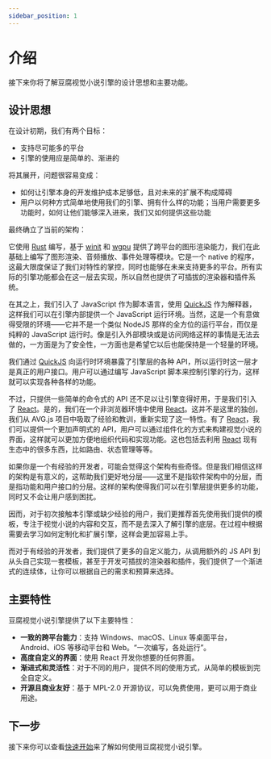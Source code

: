 ```yaml
---
sidebar_position: 1
---
```


# 介绍

接下来你将了解豆腐视觉小说引擎的设计思想和主要功能。

## 设计思想

在设计初期，我们有两个目标：

- 支持尽可能多的平台
- 引擎的使用应是简单的、渐进的

将其展开，问题很容易变成：

- 如何让引擎本身的开发维护成本足够低，且对未来的扩展不构成障碍
- 用户以何种方式简单地使用我们的引擎、拥有什么样的功能；当用户需要更多功能时，如何让他们能够深入进来，我们又如何提供这些功能

最终确立了当前的架构：

它使用 [Rust](https://www.rust-lang.org/) 编写，基于 [winit](https://github.com/rust-windowing/winit) 和 [wgpu](https://github.com/gfx-rs/wgpu) 提供了跨平台的图形渲染能力，我们在此基础上编写了图形渲染、音频播放、事件处理等模块。它是一个 native 的程序，这最大限度保证了我们对特性的掌控，同时也能够在未来支持更多的平台。所有实际的引擎功能都会在这一层去实现，所以自然也提供了可插拔的渲染器和插件系统。

在其之上，我们引入了 JavaScript 作为脚本语言，使用 [QuickJS](https://github.com/Icemic/quickjs-rusty) 作为解释器，这样我们可以在引擎内部提供一个 JavaScript 运行环境。当然，这是一个有意做得受限的环境——它并不是一个类似 NodeJS 那样的全方位的运行平台，而仅是纯粹的 JavaScript 运行时。像是引入外部模块或是访问网络这样的事情是无法去做的，一方面是为了安全性，一方面也是希望它以后也能保持是一个轻量的环境。

我们通过 [QuickJS](https://github.com/Icemic/quickjs-rusty) 向运行时环境暴露了引擎层的各种 API，所以运行时这一层才是真正的用户接口。用户可以通过编写 JavaScript 脚本来控制引擎的行为，这样就可以实现各种各样的功能。

不过，只提供一些简单的命令式的 API 还不足以让引擎变得好用，于是我们引入了 [React](https://react.dev/)。是的，我们在一个非浏览器环境中使用 [React](https://react.dev/)。这并不是这里的独创，我们从 AVG.js 项目中吸取了经验和教训，重新实现了这一特性。有了 [React](https://react.dev/)，我们可以提供一个更加声明式的 API，用户可以通过组件化的方式来构建视觉小说的界面，这样就可以更加方便地组织代码和实现功能。这也包括去利用 [React](https://react.dev/) 现有生态中的很多东西，比如路由、状态管理等等。

如果你是一个有经验的开发者，可能会觉得这个架构有些奇怪。但是我们相信这样的架构是有意义的，这帮助我们更好地分层——这里不是指软件架构中的分层，而是指功能和用户接口的分层。这样的架构使得我们可以在引擎层提供更多的功能，同时又不会让用户感到困扰。

因而，对于初次接触本引擎或缺少经验的用户，我们更推荐首先使用我们提供的模板，专注于视觉小说的内容和交互，而不是去深入了解引擎的底层。在过程中根据需要去学习如何定制化和扩展引擎，这样会更加容易上手。

而对于有经验的开发者，我们提供了更多的自定义能力，从调用额外的 JS API 到从头自己实现一套模板，甚至于开发可插拔的渲染器和插件，我们提供了一个渐进式的连续体，让你可以根据自己的需求和预算来选择。

## 主要特性

豆腐视觉小说引擎提供了以下主要特性：

- **一致的跨平台能力**：支持 Windows、macOS、Linux 等桌面平台，Android、iOS 等移动平台和 Web。“一次编写，各处运行”。
- **高度自定义的界面**：使用 React 开发你想要的任何界面。
- **渐进式和灵活性**：对于不同的用户，提供不同的使用方式，从简单的模板到完全自定义。
- **开源且商业友好**：基于 MPL-2.0 开源协议，可以免费使用，更可以用于商业用途。

## 下一步

接下来你可以查看[快速开始](quick-start)来了解如何使用豆腐视觉小说引擎。

